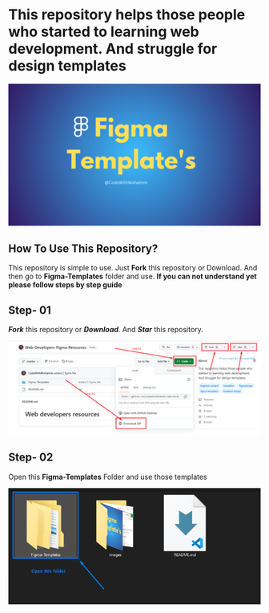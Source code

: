 # This repository helps those people who started to learning web development. And struggle for design templates

![Figma Banner](images/Figma%20Design%20Template's.png)

## How To Use This Repository?

This repository is simple to use. Just **Fork** this repository or Download. And then go to **Figma-Templates** folder and use.
**If you can not understand yet please follow steps by step guide**

## Step- 01

**_Fork_** this repository or **_Download_**. And **_Star_** this repository.

![Fork or Download](./images/fork.png)

## Step- 02

Open this **Figma-Templates** Folder and use those templates

![Download folder](./images/folder.png)
